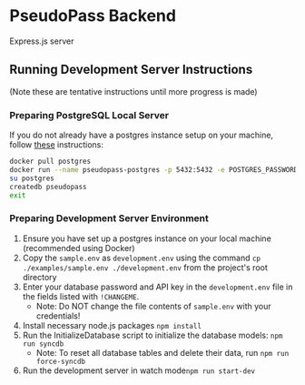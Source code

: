 # PseudoPass Backend
Express.js server
## Running Development Server Instructions
(Note these are tentative instructions until more progress is made)
### Preparing PostgreSQL Local Server
If you do not already have a postgres instance setup on your machine, follow [these](https://hub.docker.com/_/postgres) instructions:
```bash
docker pull postgres
docker run --name pseudopass-postgres -p 5432:5432 -e POSTGRES_PASSWORD=pseudopass-default-password123 -d postgresdocker exec -it pseudopass-postgres bash
su postgres
createdb pseudopass
exit
```
### Preparing Development Server Environment
1. Ensure you have set up a postgres instance on your local machine (recommended using Docker)
2. Copy the `sample.env` as `development.env` using the command `cp ./examples/sample.env ./development.env` 
from the project's root directory
3. Enter your database password and API key in the `development.env` file in the fields listed with `!CHANGEME`.
   - Note: Do NOT change the file contents of `sample.env` with your credentials!
4. Install necessary node.js packages `npm install`
5. Run the InitializeDatabase script to initialize the database models: 
`npm run syncdb` 
   - Note: To reset all database tables and delete their data, run `npm run force-syncdb`
6. Run the development server in watch mode`npm run start-dev`
